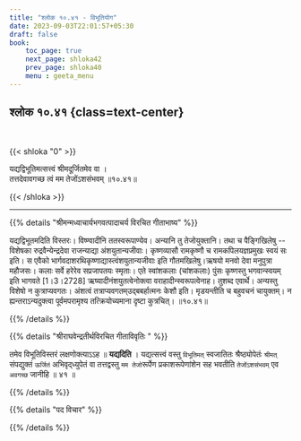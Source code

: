 ```yaml
---
title: "श्लोक १०.४१ - विभूतियोग"
date: 2023-09-03T22:01:57+05:30
draft: false
book:
    toc_page: true
    next_page: shloka42
    prev_page: shloka40
    menu : geeta_menu
---
```




## श्लोक १०.४१ {class=text-center}

<br/>

{{< shloka  "0"  >}}

यद्यद्विभूतिमत्सत्त्वं श्रीमदूर्जितमेव वा ।  
तत्तदेवावगच्छ त्वं मम तेजोंऽशसंभवम् ॥१०.४१॥  

{{< /shloka >}}

---


{{% details "श्रीमन्मध्वाचार्यभगवत्पादाचर्य विरचित  गीताभाष्य" %}}

यद्यद्विभूतमदिति विस्तरः। विष्ण्वादीनि ततस्वरूपाण्येव। 
अन्यानि तु तेजोयुक्तानि। 
तथा च पैङ्गिखिलेषु -- विशेषका रुद्रवैन्येन्द्रदेवा 
राजन्याद्या अंशयुतान्यजीवाः। कृष्णव्यासौ रामकृष्णौ च 
रामकपिलयज्ञप्रमुखः स्वयं सः इति।
स एवैको भार्गवदाशरथिकृष्णाद्यास्त्वंशयुतान्यजीवाः इति 
गौतमखिलेषु।ऋषयो मनवो देवा मनुपुत्रा महौजसः। 
कलाः सर्वे हरेरेव सप्रजापतयः स्मृताः। 
एते स्वांशकलाः (चांशकलाः) पुंसः कृष्णस्तु 
भगवान्स्वयम् इति भागवते [1।3।2728] 
ऋष्यादीनंशयुतत्वेनोक्त्वा वराहादीन्स्वरूपत्वेनाह। 
तुशब्द एवार्थे। अन्यस्तु विशेषो न कुत्राप्यवगतः। 
अंशत्वं तत्राप्यवगतम्उद्बबर्हात्मनः केशौ इति। 
मृडयन्तीति च बहुवचनं चायुक्तम्। न ह्यन्तराऽन्यदुक्त्वा 
पूर्वमपरामृश्य तत्क्रियोच्यमाना दृष्टा कुत्रचित्। 
॥१०.४१॥  

{{% /details %}}



{{% details "श्रीराघवेन्द्रतीर्थविरचित गीताविवृतिः " %}}

तमेव विभूतिविस्तरं लक्षणोक्त्याऽऽह ॥ **यद्यदिति** । 
यद्यत्सत्त्वं वस्तु `विभूतिमत्`
स्वजातितः श्रैष्ठ्योपेतंः  `श्रीमत्` संपद्युक्तं 
`ऊर्जितं` अभिवृद्‌ध्युपेतं वा
तत्तद्वस्तु `मम तेजो`रूर्पेण प्रकाशरूपेणांशेन सह 
भवतीति `तेजोंऽशसंभवम्` एव `अवगच्छ`
जानीहि ॥ ४१ ॥

{{% /details %}}



{{% details "पद विचार" %}}


{{% /details %}}
